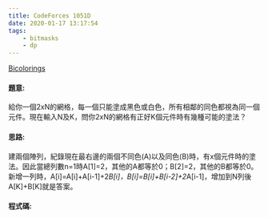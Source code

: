 ```yaml
---
title: CodeForces 1051D
date: 2020-01-17 13:17:54
tags:
    - bitmasks
    - dp
---
```

[Bicolorings](https://codeforces.com/problemset/problem/1051/D)


#### 題意:
給你一個2xN的網格，每一個只能塗成黑色或白色，所有相鄰的同色都視為同一個元件。現在輸入N及K，問你2xN的網格有正好K個元件時有幾種可能的塗法？
<!-- more -->
#### 思路:
建兩個陣列，紀錄現在最右邊的兩個不同色(A)以及同色(B)時，有x個元件時的塗法。因此當總列數n=1時A[1]=2，其他的A都等於0；B[2]=2，其他的B都等於0。新增一列時，A[i]=A[i]+A[i-1]+2*B[i]，B[i]=B[i]+B[i-2]+2*A[i-1]，增加到N列後A[K]+B[K]就是答案。

#### 程式碼:
<script src="https://gist.github.com/Daviswww/33e0bd925d84247f7daa6d6d20291ebc.js"></script>